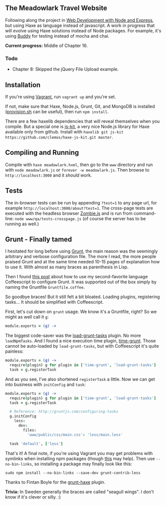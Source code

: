 ## The Meadowlark Travel Website

Following along the project in [Web Development with Node and Express](http://shop.oreilly.com/product/0636920032977.do), but using Haxe as language instead of javascript. A work in progress that will evolve using Haxe solutions instead of Node packages. For example, it's using [Buddy](https://github.com/ciscoheat/buddy) for testing instead of mocha and chai.

**Current progress:** Middle of Chapter 16.

### Todo 

* Chapter 8: Skipped the jQuery File Upload example.

## Installation

If you're using [Vagrant](http://vagrantup.com), run `vagrant up` and you're set.

If not, make sure that Haxe, Node.js, Grunt, Git, and MongoDB is installed ([provision.sh](https://github.com/ciscoheat/meadowlark/blob/master/provision.sh) can be useful), then run `npm install`.

There are a few haxelib dependencies that will reveal themselves when you compile. But a special one is [js-kit](https://github.com/clemos/haxe-js-kit), a very nice Node.js library for Haxe available only from github. Install with `haxelib git js-kit https://github.com/clemos/haxe-js-kit.git master`.

## Compiling and Running

Compile with `haxe meadowlark.hxml`, then go to the `www` directory and run with `node meadowlark.js` or `forever -w meadowlark.js`. Then browse to `http://localhost:3000` and it *should* work.

## Tests

The in-browser tests can be run by appending `?test=1` to any page url, for example `http://localhost:3000/about?test=1`. The cross-page tests are executed with the headless browser [Zombie.js](http://zombie.labnotes.org/) and is run from command-line: `node www/qa/tests-crosspage.js` (of course the server has to be running as well.)

## Grunt - Finally tamed

I hesitated for long before using [Grunt](http://gruntjs.com/), the main reason was the seemingly arbitrary and verbose configuration file. The more I read, the more people praised Grunt and at the same time needed 10-15 pages of explanation how to use it. With almost as many braces as parenthesis in Lisp.

Then I found [this post](http://tbranyen.com/post/coffeescript-has-the-ideal-syntax-for-configurations) about how to use my second-favorite language Coffeescript to configure Grunt. It was supported out of the box simply by naming the Gruntfile `Gruntfile.coffee`. 

So goodbye braces! But it still felt a bit bloated. Loading plugins, registering tasks... It should be simplified with Coffeescript.

First, let's cut down on `grunt` usage. We know it's a Gruntfile, right? So we might as well call it `g`:

```coffeescript
module.exports = (g) ->
```

The biggest code-saver was the [load-grunt-tasks](https://github.com/sindresorhus/load-grunt-tasks) plugin. No more `loadNpmTasks`. And I found a nice execution time plugin, [time-grunt](https://github.com/sindresorhus/time-grunt). Those cannot be auto-loaded by `load-grunt-tasks`, but with Coffeescript it's quite painless:

```coffeescript
module.exports = (g) ->
  require(plugin) g for plugin in ['time-grunt', 'load-grunt-tasks']
  task = g.registerTask
```

And as you see, I've also shortened `registerTask` a little. Now we can get into business with `initConfig` and `task`:

```coffeescript
module.exports = (g) ->
  require(plugin) g for plugin in ['time-grunt', 'load-grunt-tasks']
  task = g.registerTask

  # Reference: http://gruntjs.com/configuring-tasks
  g.initConfig
    less:
      dev:
        files:
          'www/public/css/main.css': 'less/main.less'

  task 'default', ['less']
```

That's it! A final note, if you're using Vagrant you may get problems with symlinks when installing npm packages (though [this](http://xiankai.wordpress.com/2013/12/26/symlinks-with-vagrant-virtualbox/) may help). Then use `--no-bin-links`, so installing a package may finally look like this:

`sudo npm install --no-bin-links --save-dev grunt-contrib-less`

Thanks to Fintan Boyle for the [grunt-haxe](https://github.com/Fintan/grunt-haxe) plugin.

**Trivia:** In Sweden generally the braces are called "seagull wings". I don't know if it's clever or silly. :)
